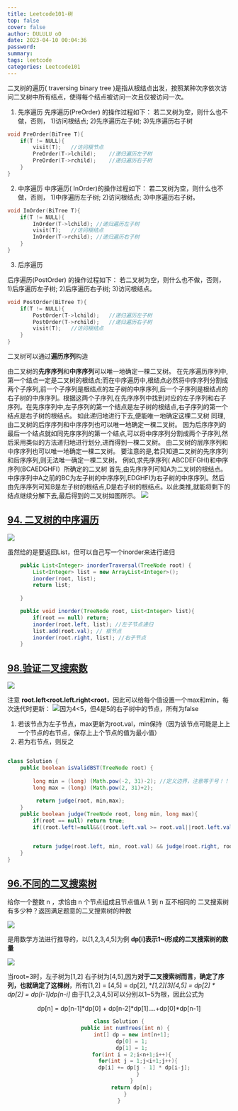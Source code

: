 ```yaml
---
title: Leetcode101-树
top: false
cover: false
author: DULULU oO
date: 2023-04-10 00:04:36
password:
summary:
tags: leetcode
categories: Leetcode101
---
```

二叉树的遍历( traversing binary tree )是指从根结点出发，按照某种次序依次访问二叉树中所有结点，使得每个结点被访问一次且仅被访问一次。
1. 先序遍历
 先序遍历(PreOrder) 的操作过程如下：
 若二叉树为空，则什么也不做，否则，
 1)访问根结点;
 2)先序遍历左子树;
 3)先序遍历右子树
```cpp
void PreOrder(BiTree T){
	if(T != NULL){
		visit(T);	//访问根节点
		PreOrder(T->lchild);	//递归遍历左子树
		PreOrder(T->rchild);	//递归遍历右子树
	}
}

```

2. 中序遍历
 中序遍历( InOrder)的操作过程如下：
 若二叉树为空，则什么也不做，否则，
 1)中序遍历左子树;
 2)访问根结点;
 3)中序遍历右子树。
```cpp
void InOrder(BiTree T){
	if(T != NULL){
		InOrder(T->lchild);	//递归遍历左子树
		visit(T);	//访问根结点
		InOrder(T->rchild);	//递归遍历右子树
	}
}

```

3. 后序遍历

 后序遍历(PostOrder) 的操作过程如下：
 若二叉树为空，则什么也不做，否则，
 1)后序遍历左子树;
 2)后序遍历右子树;
 3)访问根结点。

```cpp
void PostOrder(BiTree T){
	if(T != NULL){
		PostOrder(T->lchild);	//递归遍历左子树
		PostOrder(T->rchild);	//递归遍历右子树
		visit(T);	//访问根结点
	}
}

```
二叉树可以通过**遍历序列**构造

由二叉树的**先序序列**和**中序序列**可以唯一地确定一棵二叉树。
在先序遍历序列中,第一个结点一定是二叉树的根结点;而在中序遍历中,根结点必然将中序序列分割成两个子序列,前一个子序列是根结点的左子树的中序序列,后一个子序列是根结点的右子树的中序序列。根据这两个子序列,在先序序列中找到对应的左子序列和右子序列。在先序序列中,左子序列的第一个结点是左子树的根结点,右子序列的第一个结点是右子树的根结点。
如此递归地进行下去,便能唯一地确定这棵二叉树
同理,由二叉树的后序序列和中序序列也可以唯一地确定一棵二叉树。
因为后序序列的最后一个结点就如同先序序列的第一个结点,可以将中序序列分割成两个子序列,然后采用类似的方法递归地进行划分,进而得到一棵二叉树。
由二叉树的层序序列和中序序列也可以唯一地确定一棵二叉树。
要注意的是,若只知道二叉树的先序序列和后序序列,则无法唯一确定一棵二叉树。
例如,求先序序列( ABCDEFGHI)和中序序列(BCAEDGHFI）所确定的二叉树
首先,由先序序列可知A为二叉树的根结点。中序序列中A之前的BC为左子树的中序序列,EDGHFI为右子树的中序序列。然后由先序序列可知B是左子树的根结点,D是右子树的根结点。以此类推,就能将剩下的结点继续分解下去,最后得到的二叉树如图所示。
![](/img/posts/Leetcode/binarytree.jpg)

## [94. 二叉树的中序遍历](https://leetcode.cn/problems/binary-tree-inorder-traversal/)
![](/img/posts/Leetcode/leetcode94.jpg)

虽然给的是要返回List，但可以自己写一个inorder来进行递归
```java
    public List<Integer> inorderTraversal(TreeNode root) {
        List<Integer> list = new ArrayList<Integer>();
        inorder(root, list);
        return list;
        
    }

    public void inorder(TreeNode root, List<Integer> list){
        if(root == null) return;
        inorder(root.left, list); //左子节点递归
        list.add(root.val); // 根节点
        inorder(root.right, list); //右子节点
    }

```

## [98.验证二叉搜索数](https://leetcode.cn/problems/validate-binary-search-tree/)

![](/img/posts/Leetcode/leetcode98.jpg)


注意 **root.left<root.left.right<root**，因此可以给每个值设置一个max和min，每次迭代时更新：
![因为4<5，但4是5的右子树中的节点，所有为false](/img/posts/Leetcode/leetcode98_false.jpg)
1. 若该节点为左子节点，max更新为root.val，min保持（因为该节点可能是上上一个节点的右节点，保存上上个节点的值为最小值）
2. 若为右节点，则反之
```java

class Solution {
    public boolean isValidBST(TreeNode root) {
        
        long min = (long) (Math.pow(-2, 31)-2); //定义边界，注意等于号！！
        long max = (long) (Math.pow(2, 31)+2);
        
         return judge(root, min,max);
    }
    public boolean judge(TreeNode root, long min, long max){
        if(root == null) return true;
        if((root.left!=null&&((root.left.val >= root.val||root.left.val <= min) ))||(root.right!=null && (root.right.val <= root.val || root.right.val >= max))) return false; // 当左节点不为空，且左子节点大于根节点或小于最小值 || 当右节点不为空，且右节点大于最大值或小于根节点时 为false


        return judge(root.left, min, root.val) && judge(root.right, root.val, max);
    }
}
```

## [96.不同的二叉搜索树](https://leetcode.cn/problems/unique-binary-search-trees/)

给你一个整数 n ，求恰由 n 个节点组成且节点值从 1 到 n 互不相同的 二叉搜索树 有多少种？返回满足题意的二叉搜索树的种数

![](/img/posts/Leetcode/leetcode96.jpg)


是用数学方法进行推导的，以[1,2,3,4,5]为例
**dp[i]表示1~i形成的二叉搜索树的数量**

![](/img/posts/Leetcode/leetcode96_1.jpg)

当root=3时，左子树为[1,2] 右子树为[4,5],因为**对于二叉搜索树而言，确定了序列，也就确定了这棵树**，所有[1,2] = [4,5] = dp[2], **[1,2][3][4,5] = dp[2] \* dp[2] = dp[i-1]*dp[n-i]**
由于[1,2,3,4,5]可以分别以1~5为根，因此公式为
<center>dp[n] = dp[n-1]*dp[0] + dp[n-2]*dp[1]....+dp[0]*dp[n-1]


```java
class Solution {
    public int numTrees(int n) {
        int[] dp = new int[n+1];
        dp[0] = 1;
        dp[1] = 1;
        for(int i = 2;i<n+1;i++){
            for(int j = 1;j<i+1;j++){
                dp[i] += dp[j - 1] * dp[i-j];
            }
        }
        return dp[n];
    }
}
```